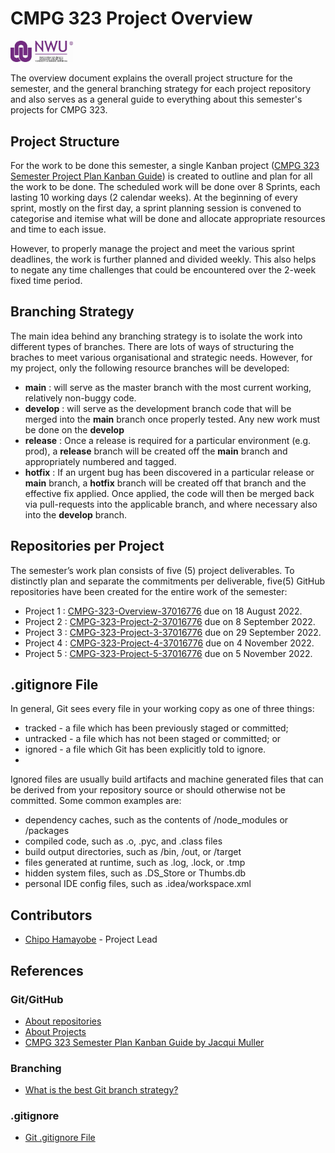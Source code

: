 # CMPG 323 Project Overview
<img src="https://github.com/ChiefMonk/CMPG-323-Overview-37016776/blob/main/nwu_logo.jpg" width="100" /> 

The overview document explains the overall project structure for the semester, and the general branching strategy for each project repository and also serves as a general guide to everything about this semester's projects for CMPG 323.

## Project Structure
For the work to be done this semester, a single Kanban project (<a href="https://github.com/users/ChiefMonk/projects/5">CMPG 323 Semester Project Plan Kanban Guide</a>) is created to outline and plan for all the work to be done. The scheduled work will be done over 8 Sprints, each lasting 10 working days (2 calendar weeks). At the beginning of every sprint, mostly on the first day, a sprint planning session is convened to categorise and itemise what will be done and allocate appropriate resources and time to each issue. 

However, to properly manage the project and meet the various sprint deadlines, the work is further planned and divided weekly. This also helps to negate any time challenges that could be encountered over the 2-week fixed time period.
 
## Branching Strategy
The main idea behind any branching strategy is to isolate the work into different types of branches. There are lots of ways of structuring the braches to meet various organisational and strategic needs. However, for my project, only the following resource branches will be developed:
* <strong>main</strong> : will serve as the master branch with the most current working, relatively non-buggy code.
* <strong>develop</strong> : will serve as the development branch code that will be merged into the <strong>main</strong> branch once properly tested. Any new work must be done on the <strong>develop</strong> 
* <strong>release</strong> : Once a release is required for a particular environment (e.g. prod), a <strong>release</strong> branch will be created off the <strong>main</strong> branch and appropriately numbered and tagged.
* <strong>hotfix</strong> : If an urgent bug has been discovered in a particular release or <strong>main</strong> branch, a <strong>hotfix</strong> branch will be created off that branch and the effective fix applied. Once applied, the code will then be merged back via pull-requests into the applicable branch, and where necessary also into the <strong>develop</strong> branch.

## Repositories per Project
The semester’s work plan consists of five (5) project deliverables. To distinctly plan and separate the commitments per deliverable, five(5) GitHub repositories have been created for the entire work of the semester:
* Project 1 : [CMPG-323-Overview-37016776](https://github.com/ChiefMonk/CMPG-323-Overview-37016776) due on 18 August 2022.
* Project 2 : [CMPG-323-Project-2-37016776](https://github.com/ChiefMonk/CMPG-323-Project-2-37016776) due on 8 September 2022.
* Project 3 : [CMPG-323-Project-3-37016776](https://github.com/ChiefMonk/CMPG-323-Project-3-37016776) due on 29 September 2022.
* Project 4 : [CMPG-323-Project-4-37016776](https://github.com/ChiefMonk/CMPG-323-Project-4-37016776) due on 4 November 2022.
* Project 5 : [CMPG-323-Project-5-37016776](https://github.com/ChiefMonk/CMPG-323-Project-5-37016776) due on 5 November 2022.

## .gitignore File
In general, Git sees every file in your working copy as one of three things:
* tracked - a file which has been previously staged or committed;
* untracked - a file which has not been staged or committed; or
* ignored - a file which Git has been explicitly told to ignore.
* 
Ignored files are usually build artifacts and machine generated files that can be derived from your repository source or should otherwise not be committed. Some common examples are:
* dependency caches, such as the contents of /node_modules or /packages
* compiled code, such as .o, .pyc, and .class files
* build output directories, such as /bin, /out, or /target
* files generated at runtime, such as .log, .lock, or .tmp
* hidden system files, such as .DS_Store or Thumbs.db
* personal IDE config files, such as .idea/workspace.xml

## Contributors
* [Chipo Hamayobe](https://github.com/ChiefMonk) - Project Lead

## References
### Git/GitHub
* [About repositories](https://docs.github.com/en/repositories/creating-and-managing-repositories/about-repositories)
* [About Projects](https://docs.github.com/en/issues/planning-and-tracking-with-projects/learning-about-projects/about-projects)
* [CMPG 323 Semester Plan Kanban Guide by Jacqui Muller](https://github.com/users/JacquiM/projects/16)
### Branching
* [What is the best Git branch strategy?](https://www.gitkraken.com/learn/git/best-practices/git-branch-strategy)
### .gitignore
* [Git .gitignore File](https://www.atlassian.com/git/tutorials/saving-changes/gitignore)



